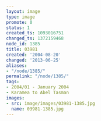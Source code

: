 ```yaml
---
layout: image
type: image
promote: 0
status: 1
created_ts: 1093016751
changed_ts: 1372159468
node_id: 1385
title: 03981
created: '2004-08-20'
changed: '2013-06-25'
aliases:
- "/node/1385/"
permalink: "/node/1385/"
tags:
- 2004/01 - January 2004
- Karamea to Abel Tasman
images:
- src: image/images/03981-1385.jpg
  name: 03981-1385.jpg
---
```



